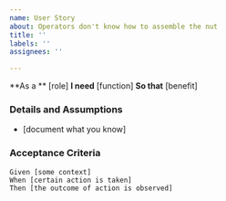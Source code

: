 ```yaml
---
name: User Story
about: Operators don't know how to assemble the nut
title: ''
labels: ''
assignees: ''

---
```


**As a ** [role]
**I need** [function]
**So that** [benefit]

### Details and Assumptions
* [document what you know]

### Acceptance Criteria

``` gherkin
Given [some context]
When [certain action is taken]
Then [the outcome of action is observed]
```
